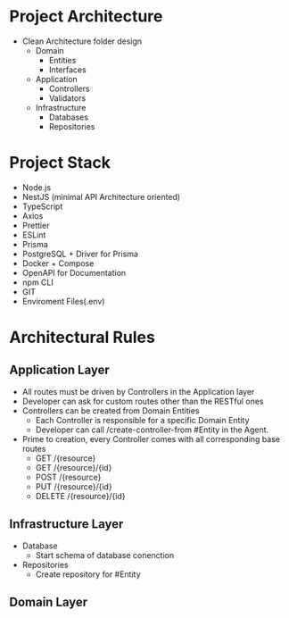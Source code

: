 # Project Architecture
- Clean Architecture folder design
    - Domain
        - Entities
        - Interfaces
    - Application
        - Controllers
        - Validators
    - Infrastructure
        - Databases
        - Repositories
    <server files>

# Project Stack
- Node.js
- NestJS (minimal API Architecture oriented)
- TypeScript
- Axios
- Prettier
- ESLint
- Prisma
- PostgreSQL + Driver for Prisma
- Docker + Compose
- OpenAPI for Documentation
- npm CLI
- GIT
- Enviroment Files(.env)

# Architectural Rules
## Application Layer
- All routes must be driven by Controllers in the Application layer
- Developer can ask for custom routes other than the RESTful ones
- Controllers can be created from Domain Entities
    - Each Controller is responsible for a specific Domain Entity
    - Developer can call /create-controller-from #Entity in the Agent.
- Prime to creation, every Controller comes with all corresponding base routes
    - GET /{resource}
    - GET /{resource}/{id}
    - POST /{resource}
    - PUT /{resource}/{id}
    - DELETE /{resource}/{id}

## Infrastructure Layer
- Database
    - Start schema of database conenction
- Repositories
    - Create repository for #Entity

## Domain Layer
